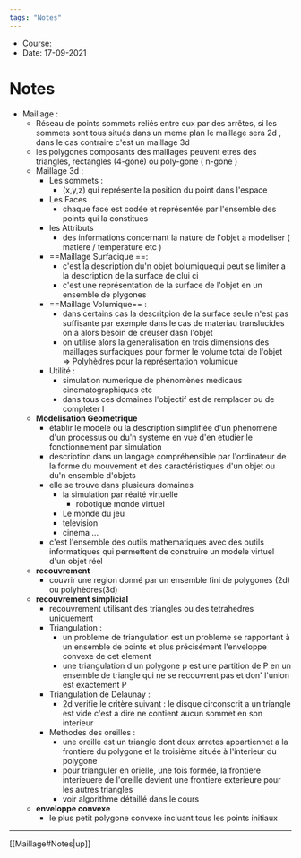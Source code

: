 ```yaml
---
tags: "Notes"
---
```


* Course:
* Date: 17-09-2021 


# Notes 

* Maillage : 
	* Réseau de points sommets reliés entre eux par des arrêtes, si les sommets sont tous situés dans un meme plan le maillage sera 2d , dans le cas contraire c'est un maillage 3d
	* les polygones composants des maillages peuvent etres des triangles, rectangles (4-gone) ou poly-gone ( n-gone )
	* Maillage 3d : 
		* Les sommets :
			* (x,y,z) qui représente la position du point dans l'espace 
		* Les Faces 
			* chaque face est codée et représentée par l'ensemble des points qui la constitues
		* les Attributs
			* des informations concernant la nature de l'objet a modeliser ( matiere / temperature etc )
		*  ==Maillage Surfacique ==: 
			*  c'est la description du'n objet bolumiquequi peut se limiter a la description de la surface de clui ci 
			*  c'est une représentation de la surface de l'objet en un ensemble de plygones
		*  ==Maillage Volumique== :
			*  dans certains cas la descritpion de la surface seule n'est pas suffisante par exemple dans le cas de materiau translucides on a alors besoin de creuser dasn l'objet 
			*  on utilise alors la generalisation en trois dimensions des maillages surfaciques pour former le volume total de l'objet => Polyhèdres pour la représentation volumique 
		*  Utilité : 
			*  simulation numerique de phénomènes medicaus cinematographiques etc 
			*  dans tous ces domaines l'objectif est de remplacer ou de completer l
	* **Modelisation Geometrique**
		* établir le modele ou la description simplifiée d'un phenomene d'un processus ou du'n systeme en vue d'en etudier le fonctionnement par simulation 
		* description dans un langage compréhensible par l'ordinateur de la forme du mouvement et des caractéristiques d'un objet ou du'n ensemble d'objets  
		* elle se trouve dans plusieurs domaines 
			* la simulation par réaité virtuelle 
				* robotique monde virtuel 
			* Le monde du jeu 
			* television 
			* cinema ... 
		* c'est l'ensemble des outils mathematiques avec des outils informatiques qui permettent de construire un modele virtuel d'un objet réel 
	* **recouvrement**
		* couvrir une region donné par un ensemble fini de polygones (2d) ou polyhèdres(3d) 
	* **recouvrement simplicial**
		* recouvrement utilisant des triangles ou des tetrahedres uniquement 
		* Triangulation : 
			* un probleme de triangulation est un probleme se rapportant à un ensemble de points et plus précisément l'enveloppe convexe de cet element 
			* une triangulation d'un polygone p est une partition de P en un ensemble de triangle qui ne se recouvrent pas et don' l'union est exactement P 
		* Triangulation de Delaunay : 
			* 2d verifie le critère suivant : le disque circonscrit a un triangle est vide c'est a dire ne contient aucun sommet en son interieur 
		* Methodes des oreilles : 
			* une oreille est un triangle dont deux arretes appartiennet a la frontiere du polygone et la troisième située à l'interieur du polygone
			* pour trianguler en orielle, une fois formée, la frontiere interieuere de l'oreille devient une frontiere exterieure pour les autres triangles 
			* voir algorithme détaillé dans le cours 
	* **enveloppe convexe**
		* le plus petit polygone convexe incluant tous les points initiaux 


---
[[Maillage#Notes|up]]